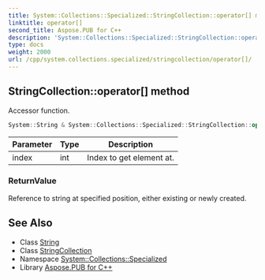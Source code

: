 ```yaml
---
title: System::Collections::Specialized::StringCollection::operator[] method
linktitle: operator[]
second_title: Aspose.PUB for C++
description: 'System::Collections::Specialized::StringCollection::operator[] method. Accessor function in C++.'
type: docs
weight: 2000
url: /cpp/system.collections.specialized/stringcollection/operator[]/
---
```

## StringCollection::operator[] method


Accessor function.

```cpp
System::String & System::Collections::Specialized::StringCollection::operator[](int index)
```


| Parameter | Type | Description |
| --- | --- | --- |
| index | int | Index to get element at. |

### ReturnValue

Reference to string at specified position, either existing or newly created.

## See Also

* Class [String](../../../system/string/)
* Class [StringCollection](../)
* Namespace [System::Collections::Specialized](../../)
* Library [Aspose.PUB for C++](../../../)
